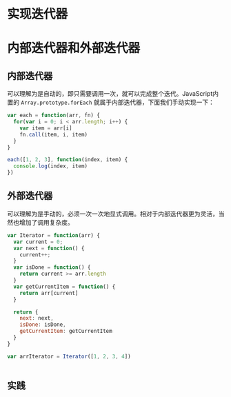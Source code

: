 
# 实现迭代器


# 内部迭代器和外部迭代器

## 内部迭代器
可以理解为是自动的，即只需要调用一次，就可以完成整个迭代。JavaScript内置的 `Array.prototype.forEach` 就属于内部迭代器，下面我们手动实现一下：
```js
var each = function(arr, fn) {
  for(var i = 0; i < arr.length; i++) {
    var item = arr[i]
    fn.call(item, i, item)
  }
}

each([1, 2, 3], function(index, item) {
  console.log(index, item)
})

```

## 外部迭代器
可以理解为是手动的，必须一次一次地显式调用。相对于内部迭代器更为灵活，当然也增加了调用复杂度。
```js
var Iterator = function(arr) {
  var current = 0;
  var next = function() {
    current++;
  }
  var isDone = function() {
    return current >= arr.length
  }
  var getCurrentItem = function() {
    return arr[current]
  }

  return {
    next: next,
    isDone: isDone,
    getCurrentItem: getCurrentItem
  }
}

var arrIterator = Iterator([1, 2, 3, 4])



```

## 实践
